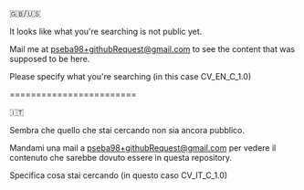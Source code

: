 
🇬🇧/🇺🇸

It looks like what you're searching is not public yet.

Mail me at pseba98+githubRequest@gmail.com to see the content that was supposed to be here.

Please specify what you're searching (in this case CV_EN_C_1.0)

========================

🇮🇹

Sembra che quello che stai cercando non sia ancora pubblico.

Mandami una mail a pseba98+githubRequest@gmail.com per vedere il contenuto che sarebbe dovuto essere in questa repository.

Specifica cosa stai cercando (in questo caso CV_IT_C_1.0)
